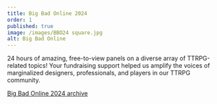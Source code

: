 ```yaml
---
title: Big Bad Online 2024
order: 1
published: true
image: /images/BBO24 square.jpg
alt: Big Bad Online
---
```


24 hours of amazing, free-to-view panels on a diverse array of TTRPG-related topics! Your fundraising support helped us amplify the voices of marginalized designers, professionals, and players in our TTRPG community.

[Big Bad Online 2024 archive](https://www.youtube.com/playlist?list=PLY22glPJVwSJHx2z80YFb1h9Md-cZmZM0)
